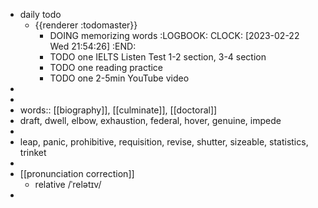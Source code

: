 - daily todo
	- {{renderer :todomaster}}
		- DOING memorizing words
		  :LOGBOOK:
		  CLOCK: [2023-02-22 Wed 21:54:26]
		  :END:
		- TODO one IELTS Listen Test 1-2 section, 3-4 section
		- TODO one reading practice
		- TODO one 2-5min YouTube video
-
-
- words:: [[biography]], [[culminate]], [[doctoral]]
- draft, dwell, elbow, exhaustion, federal, hover, genuine, impede
-
- leap, panic, prohibitive, requisition, revise, shutter, sizeable, statistics, trinket
-
- [[pronunciation correction]]
	- relative  /ˈrelətɪv/
-